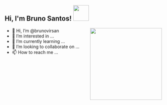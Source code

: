   <h2> Hi, I'm Bruno Santos! <img src="https://media.giphy.com/media/mGcNjsfWAjY5AEZNw6/giphy.gif" width="50"></h2>
  <img align='right' src="https://media.giphy.com/media/ieyl9zmCjO4b4t6qoY/giphy.gif" width="230">

- 👋 Hi, I’m @brunovirsan
- 👀 I’m interested in ...
- 🌱 I’m currently learning ...
- 💞️ I’m looking to collaborate on ...
- 📫 How to reach me ...

<!---
brunovirsan/brunovirsan is a ✨ special ✨ repository because its `README.md` (this file) appears on your GitHub profile.
You can click the Preview link to take a look at your changes.
--->
